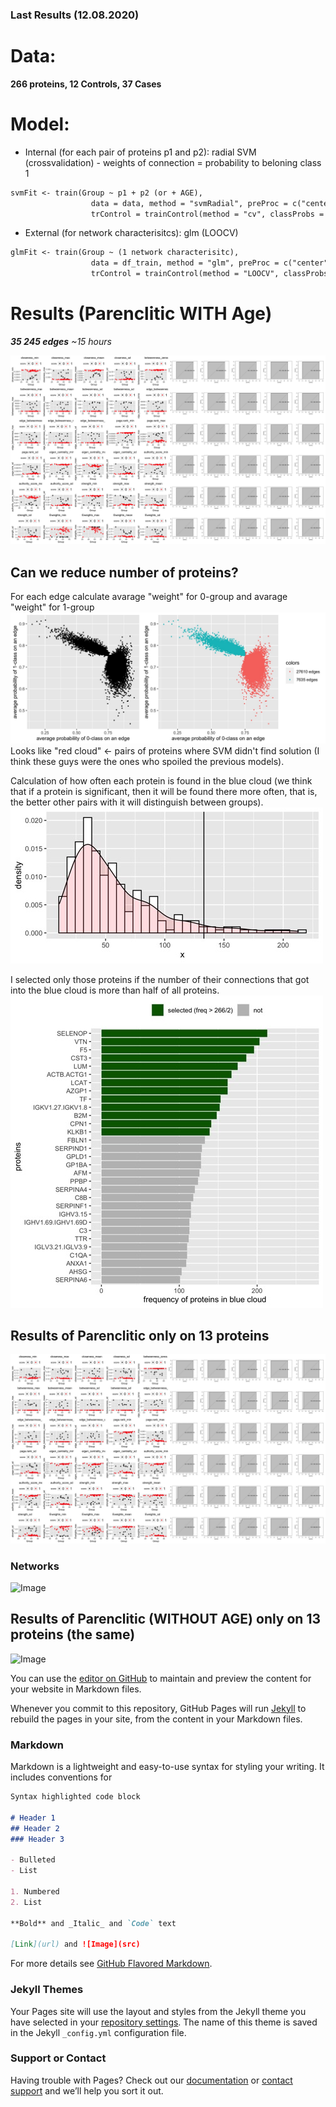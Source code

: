 ### Last Results (12.08.2020)
# Data: 
**266 proteins, 12 Controls, 37 Cases**
# Model:
- Internal (for each pair of proteins p1 and p2): radial SVM (crossvalidation) - weights of connection = probability to beloning class 1
```markdown
svmFit <- train(Group ~ p1 + p2 (or + AGE),
                  data = data, method = "svmRadial", preProc = c("center", "scale"),metric = "ROC",
                  trControl = trainControl(method = "cv", classProbs = TRUE, summaryFunction = twoClassSummary))
```
                                           
- External (for network characterisitcs): glm (LOOCV)
```markdown
glmFit <- train(Group ~ (1 network characterisitc),
                  data = df_train, method = "glm", preProc = c("center", "scale"), metric = "ROC",
                  trControl = trainControl(method = "LOOCV", classProbs = TRUE, summaryFunction = twoClassSummary))
```
# Results (Parenclitic WITH Age) 
_**35 245 edges** ~15 hours_

![Image](FINAL_FIG_FULL.jpg)
## Can we reduce number of proteins?
For each edge calculate avarage "weight" for 0-group and avarage "weight" for 1-group
![Image](SELECT_EDGES.jpg)
Looks like "red cloud" <- pairs of proteins where SVM didn't find solution (I think these guys were the ones who spoiled the previous models).

Calculation of how often each protein is found in the blue cloud (we think that if a protein is significant, then it will be found there more often, that is, the better other pairs with it will distinguish between groups).
![Image](HIST_FREQ.jpg)

I selected only those proteins if the number of their connections that got into the blue cloud is more than half of all proteins.
![Image](BAR.jpg)
## Results of Parenclitic only on 13 proteins
![Image](FINAL_FIG_SMALL.jpg)
### Networks
![Image](NETWORKS.PNG)
## Results of Parenclitic (WITHOUT AGE) only on 13 proteins (the same)
![Image](FINAL_FIG_SMALL_WA.PNG)


You can use the [editor on GitHub](https://github.com/TatianaNazarenko/Parenclitic_Classification/edit/master/README.md) to maintain and preview the content for your website in Markdown files.

Whenever you commit to this repository, GitHub Pages will run [Jekyll](https://jekyllrb.com/) to rebuild the pages in your site, from the content in your Markdown files.

### Markdown

Markdown is a lightweight and easy-to-use syntax for styling your writing. It includes conventions for

```markdown
Syntax highlighted code block

# Header 1
## Header 2
### Header 3

- Bulleted
- List

1. Numbered
2. List

**Bold** and _Italic_ and `Code` text

[Link](url) and ![Image](src)
```

For more details see [GitHub Flavored Markdown](https://guides.github.com/features/mastering-markdown/).

### Jekyll Themes

Your Pages site will use the layout and styles from the Jekyll theme you have selected in your [repository settings](https://github.com/TatianaNazarenko/Parenclitic_Classification/settings). The name of this theme is saved in the Jekyll `_config.yml` configuration file.

### Support or Contact

Having trouble with Pages? Check out our [documentation](https://docs.github.com/categories/github-pages-basics/) or [contact support](https://github.com/contact) and we’ll help you sort it out.
